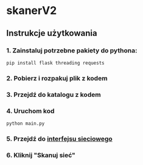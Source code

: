 # skanerV2

## Instrukcje użytkowania

### 1. Zainstaluj potrzebne pakiety do pythona:
```
pip install flask threading requests
```
### 2. Pobierz i rozpakuj plik z kodem
### 3. Przejdź do katalogu z kodem
### 4. Uruchom kod
```
python main.py
```
### 5. Przejdź do [interfejsu sieciowego](http://127.0.0.1:5000)
### 6. Kliknij "Skanuj sieć"
